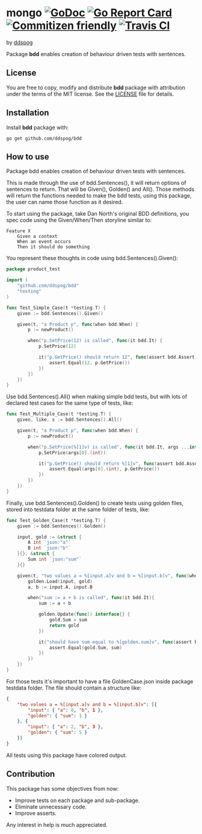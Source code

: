# mongo [![GoDoc](https://godoc.org/github.com/ddspog/bdd?status.svg)](https://godoc.org/github.com/ddspog/bdd) [![Go Report Card](https://goreportcard.com/badge/github.com/ddspog/bdd)](https://goreportcard.com/report/github.com/ddspog/bdd) [![Commitizen friendly](https://img.shields.io/badge/commitizen-friendly-brightgreen.svg)](http://commitizen.github.io/cz-cli/) [![Travis CI](https://travis-ci.org/ddspog/bdd.svg?branch=master)](https://travis-ci.org/ddspog/bdd)

by [ddspog](http://github.com/ddspog)

Package **bdd** enables creation of behaviour driven tests with sentences.

## License

You are free to copy, modify and distribute **bdd** package with attribution under the terms of the MIT license. See the [LICENSE](https://github.com/ddspog/bdd/blob/master/LICENSE) file for details.

## Installation

Install **bdd** package with:

```shell
go get github.com/ddspog/bdd
```

## How to use

Package bdd enables creation of behaviour driven tests with sentences.

This is made through the use of bdd.Sentences(), it will return options
of sentences to return. That will be Given(), Golden() and All(). Those
methods will return the functions needed to make the bdd tests, using
this package, the user can name those function as it desired.

To start using the package, take Dan North's original BDD definitions,
you spec code using the Given/When/Then storyline similar to:

```gherkin
Feature X
    Given a context
    When an event occurs
    Then it should do something
```

You represent these thoughts in code using bdd.Sentences().Given():

```go
package product_test

import (
    "github.com/ddspog/bdd"
    "testing"
)

func Test_Simple_Case(t *testing.T) {
    given := bdd.Sentences().Given()

    given(t, "a Product p", func(when bdd.When) {
        p := newProduct()

        when("p.SetPrice(12) is called", func(it bdd.It) {
            p.SetPrice(12)

            it("p.GetPrice() should return 12", func(assert bdd.Assert) {
                assert.Equal(12, p.GetPrice())
            })
        })
    })
}
```

Use bdd.Sentences().All() when making simple bdd tests, but with lots
of declared test cases for the same type of tests, like:

```go
func Test_Multiple_Case(t *testing.T) {
    given, like, s := bdd.Sentences().All()

    given(t, "a Product p", func(when bdd.When) {
        p := newProduct()

        when("p.SetPrice(%[1]v) is called", func(it bdd.It, args ...interface{}) {
            p.SetPrice(args[0].(int))

            it("p.GetPrice() should return %[1]v", func(assert bdd.Assert) {
                assert.Equal(args[0].(int), p.GetPrice())
            })
        })
    })
}
```

Finally, use bdd.Sentences().Golden() to create tests using golden
files, stored into testdata folder at the same folder of tests, like:

```go
func Test_Golden_Case(t *testing.T) {
    given := bdd.Sentences().Golden()

    input, gold := &struct {
        A int `json:"a"`
        B int `json:"b"`
    }{}, &struct {
        Sum int `json:"sum"`
    }{}

    given(t, "two values a = %[input.a]v and b = %[input.b]v", func(when bdd.When, golden bdd.Golden) {
        golden.Load(input, gold)
        a, b := input.A, input.B

        when("sum := a + b is called", func(it bdd.It){
            sum := a + b

            golden.Update(func() interface{} {
                gold.Sum = sum
                return gold
            })

            it("should have sum equal to %[golden.sum]v", func(assert bdd.Assert) {
                assert.Equal(gold.Sum, sum)
            })
        })
    })
}
```

For those tests it's important to have a file GoldenCase.json inside
package testdata folder. The file should contain a structure like:

```json
{
    "two values a = %[input.a]v and b = %[input.b]v": [{
        "input": { "a": 0, "b", 1 },
        "golden": { "sum": 1 }
    }, {
        "input": { "a": 2, "b", 3 },
        "golden": { "sum": 5 }
    }]
}
```

All tests using this package have colored output.

## Contribution

This package has some objectives from now:

* Improve tests on each package and sub-package.
* Eliminate unnecessary code.
* Improve asserts.

Any interest in help is much appreciated.